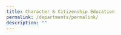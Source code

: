 ```yaml
---
title: Character & Citizenship Education
permalink: /departments/permalink/
description: ""
---
```

